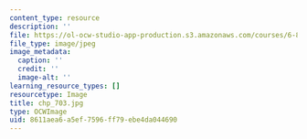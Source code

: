 ```yaml
---
content_type: resource
description: ''
file: https://ol-ocw-studio-app-production.s3.amazonaws.com/courses/6-827-multithreaded-parallelism-languages-and-compilers-fall-2002/8611aea6a5ef7596ff79ebe4da044690_chp_703.jpg
file_type: image/jpeg
image_metadata:
  caption: ''
  credit: ''
  image-alt: ''
learning_resource_types: []
resourcetype: Image
title: chp_703.jpg
type: OCWImage
uid: 8611aea6-a5ef-7596-ff79-ebe4da044690
---
```

